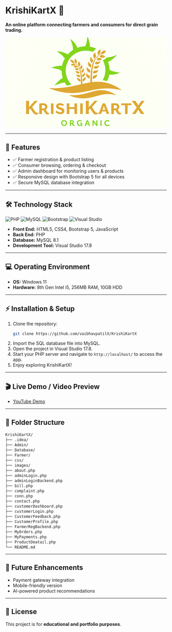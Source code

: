 # KrishiKartX 🌾

**An online platform connecting farmers and consumers for direct grain trading.**

![KrishiKartX Banner](https://github.com/vaibhavpatilX/KrishiKartX/blob/main/Farmer/images/KrishiKartX.png)

---

## 🚀 Features
- ✅ Farmer registration & product listing
- ✅ Consumer browsing, ordering & checkout
- ✅ Admin dashboard for monitoring users & products
- ✅ Responsive design with Bootstrap 5 for all devices
- ✅ Secure MySQL database integration

---

## 🛠 Technology Stack
![PHP](https://img.shields.io/badge/PHP-8.2-blue)
![MySQL](https://img.shields.io/badge/MySQL-8.1-green)
![Bootstrap](https://img.shields.io/badge/Bootstrap-5-purple)
![Visual Studio](https://img.shields.io/badge/Visual_Studio-17.8-brightgreen)

- **Front End:** HTML5, CSS4, Bootstrap 5, JavaScript  
- **Back End:** PHP  
- **Database:** MySQL 8.1  
- **Development Tool:** Visual Studio 17.8  

---

## 💻 Operating Environment
- **OS:** Windows 11  
- **Hardware:** 8th Gen Intel i5, 256MB RAM, 10GB HDD  

---

## ⚡ Installation & Setup
1. Clone the repository:
   ```bash
   git clone https://github.com/vaibhavpatilX/KrishiKartX
   ```
2. Import the SQL database file into MySQL.  
3. Open the project in Visual Studio 17.8.  
4. Start your PHP server and navigate to `http://localhost/` to access the app.  
5. Enjoy exploring KrishiKartX!  

---

## 🎬 Live Demo / Video Preview
- [YouTube Demo](#)  
 

---

## 📂 Folder Structure
```
KrishiKartX/
├── .idea/
├── Admin/
├── Database/
├── Farmer/
├── css/
├── images/
├── about.php
├── adminLogin.php
├── adminLoginBackend.php
├── bill.php
├── complaint.php
├── conn.php
├── contact.php
├── customerDashboard.php
├── customerLogin.php
├── CustomerFeedback.php
├── CustomerProfile.php
├── FarmerRegBackend.php
├── MyOrders.php
├── MyPayments.php
├── ProductDeatail.php
└── README.md
```

---

## 🌟 Future Enhancements
- Payment gateway integration  
- Mobile-friendly version  
- AI-powered product recommendations  

---

## 📌 License
This project is for **educational and portfolio purposes**.
